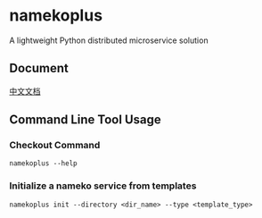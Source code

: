 # namekoplus

A lightweight Python distributed microservice solution

## Document

[中文文档](https://doc.bearcatlog.com/)

## Command Line Tool Usage

### Checkout Command

```shell
namekoplus --help
```

### Initialize a nameko service from templates

```shell
namekoplus init --directory <dir_name> --type <template_type>
```
